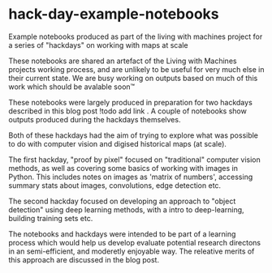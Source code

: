 # hack-day-example-notebooks
Example notebooks produced as part of the living with machines project for a series of "hackdays" on working with maps at scale

These notebooks are shared an artefact of the Living with Machines projects working process, and are unlikely to be useful for very much else in their current state. We are busy working on outputs based on much of this work which should be avalable soon™️

These notebooks were largely produced in preparation for two hackdays described in this blog post !todo add link . A couple of notebooks show outputs produced during the hackdays themselves. 

Both of these hackdays had the aim of trying to explore what was possible to do with computer vision and digised historical maps (at scale). 

The first hackday, "proof by pixel" focused on "traditional" computer vision methods, as well as covering some basics of working with images in Python. This includes notes on images as 'matrix of numbers', accessing summary stats about images, convolutions, edge detection etc. 

The second hackday focused on developing an approach to "object detection" using deep learning methods, with a intro to deep-learning, building training sets etc. 

The notebooks and hackdays were intended to be part of a learning process which would help us develop evaluate potential research directons in an semi-efficient, and moderetly enjoyable way. The releative merits of this approach are discussed in the blog post. 
